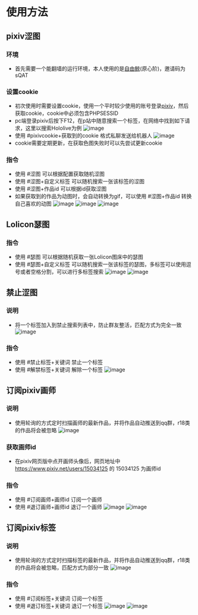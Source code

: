 # 使用方法

## pixiv涩图
### 环境
- 首先需要一个能翻墙的运行环境，本人使用的是[自由鲸](https://www.freewhale.us/auth/register?code=sQAT)(原心阶)，邀请码为sQAT

### 设置cookie
- 初次使用时需要设置cookie，使用一个平时较少使用的账号登录[pixiv](https://www.pixiv.net)，然后获取cookie，cookie中必须包含PHPSESSID
- pc端登录pixiv后按下F12，在p站中随意搜索一个标签，在网络中找到如下请求，这里以搜索Hololive为例
![image](https://user-images.githubusercontent.com/89188316/153154862-8785396e-414a-4f2d-bba3-f7ca8c34f144.png)
- 使用 #pixivcookie+获取到的cookie 格式私聊发送给机器人
![image](https://user-images.githubusercontent.com/89188316/153157373-047aa094-483f-4051-9833-ca6af15698ff.png)
- cookie需要定期更新，在获取色图失败时可以先尝试更新cookie

### 指令
- 使用 #涩图 可以根据配置获取随机涩图
- 使用 #涩图+自定义标签 可以随机搜索一张该标签的涩图
- 使用 #涩图+作品id 可以根据id获取涩图
- 如果获取到的作品为动图时，会自动转换为gif，可以使用 #涩图+作品id 转换自己喜欢的动图
![image](https://user-images.githubusercontent.com/89188316/153163179-cab64f76-8b5b-47b5-a59b-099168d8a995.png)
![image](https://user-images.githubusercontent.com/89188316/153164054-604ad40e-d272-4652-923b-88fd45d911d8.png)
![image](https://user-images.githubusercontent.com/89188316/153159925-d0dff1cd-0e26-4be1-9870-c16d57ea01b5.png)

## Lolicon瑟图
### 指令
- 使用 #瑟图 可以根据随机获取一张Lolicon图床中的瑟图
- 使用 #瑟图+自定义标签 可以随机搜索一张该标签的瑟图，多标签可以使用逗号或者空格分割，可以进行多标签搜索
![image](https://user-images.githubusercontent.com/89188316/153168163-bb47b63d-bbbb-4ab9-8007-2e33f9a5c13d.png)
![image](https://user-images.githubusercontent.com/89188316/153169798-ce49c3be-154c-48fd-9a99-e991430c682a.png)

## 禁止涩图
### 说明
- 将一个标签加入到禁止搜索列表中，防止群友整活，匹配方式为完全一致
![image](https://user-images.githubusercontent.com/89188316/153175892-80e31abe-cbf7-4485-bfb1-bc7370f8c06d.png)

### 指令
- 使用 #禁止标签+关键词 禁止一个标签
- 使用 #解禁标签+关键词 解除一个标签
![image](https://user-images.githubusercontent.com/89188316/153180083-4bf06489-a5df-48ee-84f6-56805a60e007.png)


## 订阅pixiv画师
### 说明
- 使用轮询的方式定时扫描画师的最新作品，并将作品自动推送到qq群，r18类的作品将会被忽略
![image](https://user-images.githubusercontent.com/89188316/153171928-b9e90263-5351-41a4-824f-6a999feca886.png)

### 获取画师id
- 在pixiv网页版中点开画师头像后，网页地址中 https://www.pixiv.net/users/15034125 的 15034125 为画师id

### 指令
- 使用 #订阅画师+画师id 订阅一个画师
- 使用 #退订画师+画师id 退订一个画师
![image](https://user-images.githubusercontent.com/89188316/153182768-f7ffd4a2-eb46-424c-8126-347b737fde11.png)
![image](https://user-images.githubusercontent.com/89188316/153170330-ecb886e6-2e59-4423-bfb1-d122001ea1fc.png)

## 订阅pixiv标签
### 说明
- 使用轮询的方式定时扫描标签的最新作品，并将作品自动推送到qq群，r18类的作品将会被忽略，匹配方式为部分一致
![image](https://user-images.githubusercontent.com/89188316/153169722-389c2058-a54f-46e6-9004-c9073498f0b9.png)

### 指令
- 使用 #订阅标签+关键词 订阅一个标签
- 使用 #退订标签+关键词 退订一个标签
![image](https://user-images.githubusercontent.com/89188316/153172783-c09563f7-2bf7-4d54-b112-1f539b69e7fe.png)
![image](https://user-images.githubusercontent.com/89188316/153180473-a9065289-1ada-4a04-83a2-8920313dba2c.png)


